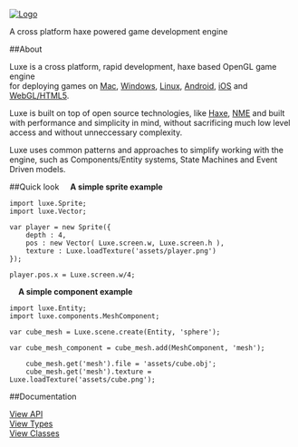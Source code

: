 
[![Logo](http://luxeengine.com/images/logo.png)](./index.html)

A cross platform haxe powered game development engine

##About

Luxe is a cross platform, rapid development, haxe based OpenGL game engine    
for deploying games on [Mac](mac.html), [Windows](windows.html), [Linux](linux.html), [Android](android.html), [iOS](ios.html) and [WebGL/HTML5](html5.html).

Luxe is built on top of open source technologies, like [Haxe](http://haxe.org), [NME](http://github.com/haxenme/NME) and built with performance and simplicity in mind, without sacrificing much low level access and without unneccessary complexity.

Luxe uses common patterns and approaches to simplify working with the engine, such as Components/Entity systems, State Machines and Event Driven models. 

##Quick look
&nbsp;
&nbsp;
**A simple sprite example**

    import luxe.Sprite;
    import luxe.Vector;

    var player = new Sprite({
        depth : 4,
        pos : new Vector( Luxe.screen.w, Luxe.screen.h ),
        texture : Luxe.loadTexture('assets/player.png')
    });

    player.pos.x = Luxe.screen.w/4;
&nbsp;
&nbsp;
**A simple component example**

    import luxe.Entity;
    import luxe.components.MeshComponent;

    var cube_mesh = Luxe.scene.create(Entity, 'sphere');

    var cube_mesh_component = cube_mesh.add(MeshComponent, 'mesh');

        cube_mesh.get('mesh').file = 'assets/cube.obj';
        cube_mesh.get('mesh').texture = Luxe.loadTexture('assets/cube.png');


##Documentation

<!-- [View Full Index](all.html)     -->

[View API](api.html)   
[View Types](types.html)   
[View Classes](classes.html)
&nbsp;
&nbsp;

&nbsp;

